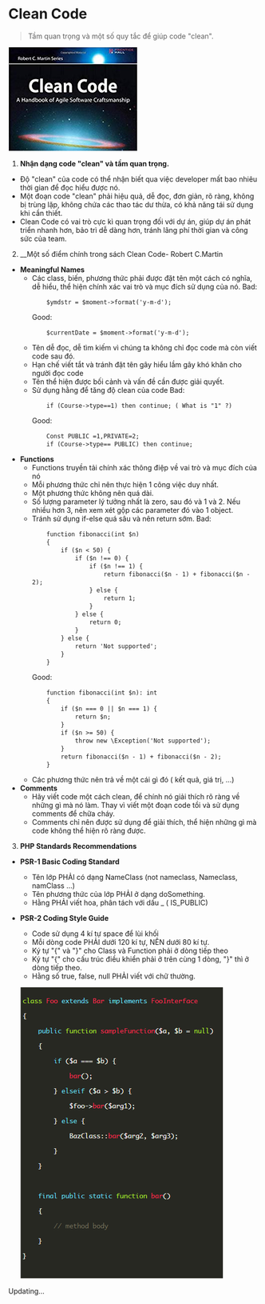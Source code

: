 # Clean Code

> Tầm quan trọng và một số quy tắc để giúp code "clean".

![](images/clean_code.png)

1. __Nhận dạng code "clean" và tầm quan trọng.__
- Độ "clean" của code có thể nhận biết qua việc developer mất bao nhiêu thời gian để đọc hiểu được nó.
- Một đoạn code "clean" phải hiệu quả, dễ đọc, đơn giản, rõ ràng, không bị trùng lặp, không chứa các thao tác dư thừa, có khả năng tái sử dụng khi cần thiết.
- Clean Code có vai trò cực kì quan trọng đối với dự án, giúp dự án phát triển nhanh hơn, bảo trì dễ dàng hơn, tránh lãng phí thời gian và công sức của team.

2. __Một số điểm chính trong sách Clean Code- Robert C.Martin
- __Meaningful Names__
	- Các class, biến, phương thức phải được đặt tên một cách có nghĩa, dễ hiểu, thể hiện chính xác vai trò và mục đích sử dụng của nó.
		Bad:
		```
			$ymdstr = $moment->format('y-m-d');
		```
		Good:
		```
			$currentDate = $moment->format('y-m-d'); 
		```
	- Tên dễ đọc, dễ tìm kiếm vì chúng ta không chỉ đọc code mà còn viết code sau đó.
	- Hạn chế viết tắt và tránh đặt tên gây hiểu lầm gây khó khăn cho người đọc code
	- Tên thể hiện được bối cảnh và vấn đề cần được giải quyết.
	- Sử dụng hằng để tăng độ clean của code 
		Bad:
		```
			if (Course->type==1) then continue; ( What is "1" ?)
		```
		Good:
		```
			Const PUBLIC =1,PRIVATE=2;
			if (Course->type== PUBLIC) then continue; 
		``` 
- __Functions__
	- Functions truyền tải chính xác thông điệp về vai trò và mục đích của nó
	- Mỗi phương thức chỉ nên thực hiện 1 công việc duy nhất.
	- Một phương thức không nên quá dài.
	- Số lượng parameter lý tưởng nhất là zero, sau đó và 1 và 2. Nếu nhiều hơn 3, nên xem xét gộp các parameter đó vào 1 object.
	- Tránh sử dụng if-else quá sâu và nên return sớm.
		Bad:
		```
			function fibonacci(int $n)
			{
			    if ($n < 50) {
			        if ($n !== 0) {
			            if ($n !== 1) {
			                return fibonacci($n - 1) + fibonacci($n - 2);
			            } else {
			                return 1;
			            }
			        } else {
			            return 0;
			        }
			    } else {
			        return 'Not supported';
			    }
			}
		```
		Good:
		```
			function fibonacci(int $n): int
			{
			    if ($n === 0 || $n === 1) {
			        return $n;
			    }
				if ($n >= 50) {
			        throw new \Exception('Not supported');
			    }
			    return fibonacci($n - 1) + fibonacci($n - 2);
			} 
		```
	- Các phương thức nên trả về một cái gì đó ( kết quả, giá trị, ...)
- __Comments__
	- Hãy viết code một cách clean, để chính nó giải thích rõ ràng về những gì mà nó làm. Thay vì viết một đoạn code tồi và sử dụng comments để chữa cháy.
	- Comments chỉ nên được sử dụng để giải thích, thể hiện những gì mà code không thể hiện rõ ràng được.

3. __PHP Standards Recommendations__
- __PSR-1 Basic Coding Standard__
	- Tên lớp PHẢI có dạng NameClass (not nameclass, Nameclass, namClass …)
	- Tên phương thức của lớp PHẢI ở dạng doSomething.
	- Hằng PHẢI viết hoa, phân tách với dấu _ ( IS_PUBLIC)
- __PSR-2 Coding Style Guide__	
	- Code sử dụng 4 kí tự space để lùi khối
	- Mỗi dòng code PHẢI dưới 120 kí tự, NÊN dưới 80 kí tự.
	- Ký tự "{" và "}" cho Class và Function phải ở dòng tiếp theo
	- Ký tự "{" cho cấu trúc điều khiển phải ở trên cùng 1 dòng, "}" thì ở dòng tiếp theo.
	- Hằng số true, false, null PHẢI viết với chữ thường.

	![](images/PSR-2.png)

Updating...	


